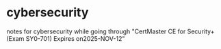 # cybersecurity
notes for cybersecurity while going through "CertMaster CE for Security+ (Exam SY0-701) Expires on2025-NOV-12"
